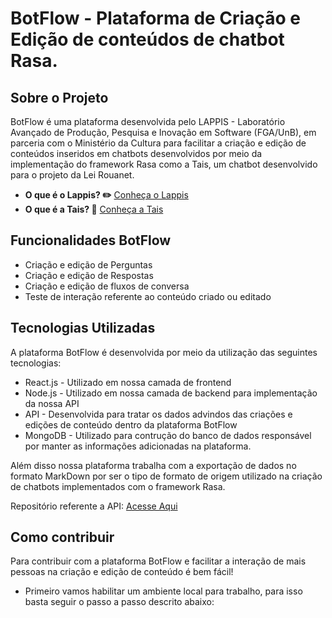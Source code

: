 # BotFlow - Plataforma de Criação e Edição de conteúdos de chatbot Rasa.

## Sobre o Projeto
BotFlow é uma plataforma desenvolvida pelo LAPPIS - Laboratório Avançado de Produção, Pesquisa e Inovação em Software (FGA/UnB),  em parceria com o Ministério da Cultura para facilitar a criação e edição de conteúdos inseridos em chatbots desenvolvidos por meio da implementação do framework Rasa como a Tais, um chatbot desenvolvido para o projeto da Lei Rouanet.

<!-- Links uteis: -->
* **O que é o Lappis? ✏️** [Conheça o Lappis](https://lappis.rocks)
* **O que é a Tais? 🤔** [Conheça a Tais](#o-que-é-a-tais)


## Funcionalidades BotFlow
* Criação e edição de Perguntas
* Criação e edição de Respostas
* Criação e edição de fluxos de conversa
* Teste de interação referente ao conteúdo criado ou editado

## Tecnologias Utilizadas
A plataforma BotFlow é desenvolvida por meio da utilização das seguintes tecnologias:

- React.js - Utilizado em nossa camada de frontend
- Node.js - Utilizado em nossa camada de backend para implementação da nossa API
- API - Desenvolvida para tratar os dados advindos das criações e edições de conteúdo    dentro da plataforma BotFlow
- MongoDB - Utilizado para contrução do banco de dados responsável por manter as informações adicionadas na plataforma.

Além disso nossa plataforma trabalha com a exportação de dados no formato MarkDown por ser o tipo de formato de origem utilizado na criação de chatbots implementados com o framework Rasa.

Repositório referente a API: [Acesse Aqui](https://github.com/lappis-unb/BotFlowAPI)



## Como contribuir
Para contribuir com a plataforma BotFlow e facilitar a interação de mais pessoas na criação e edição de conteúdo é bem fácil!

- Primeiro vamos habilitar um ambiente local para trabalho, para isso basta seguir o     passo a passo descrito abaixo:

